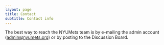 ```yaml
---
layout: page
title: Contact
subtitle: Contact info
---
```


The best way to reach the NYUMets team is by e-mailing the admin account (admin@nyumets.org) or by
posting to the Discussion Board.